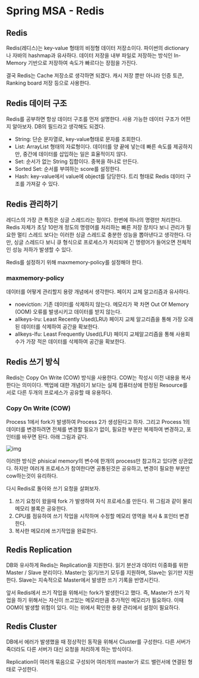 # Spring MSA - Redis

## Redis

Redis(레디스)는 key-value 형태의 비정형 데이터 저장소이다. 파이썬의 dictionary나 자바의 hashmap과 유사하다. 데이터 저장을 내부 파일로 저장하는 방식인 In-Memory 기반으로 저장하여 속도가 빠르다는 장점을 가진다.

결국 Redis는 Cache 저장소로 생각하면 되겠다. 캐시 저장 뿐만 아니라 인증 토큰, Ranking board 저장 등으로 사용한다.

## Redis 데이터 구조

Redis를 공부하면 항상 데이터 구조를 먼저 설명한다. 사용 가능한 데이터 구조가 어떤지 알아보자. DB의 필드라고 생각해도 되겠다.

- String: 단순 문자열로, key-value형태로 문자를 조회한다.
- List: ArrayList 형태의 자료형이다. 데이터를 양 끝에 넣는데 빠른 속도를 제공하지만, 중간에 데이터를 삽입하는 일은 효율적이지 않다.
- Set: 순서가 없는 String 집합이다. 중복을 하나로 만든다.
- Sorted Set: 순서를 부여하는 score를 설정한다.
- Hash: key-value에서 value에 object를 담당한다. 트리 형태로 Redis 데이터 구조를 가져갈 수 있다.

## Redis 관리하기

레디스의 가장 큰 특징은 싱글 스레드라는 점이다. 한번에 하나의 명령만 처리한다. Redis 자체가 초당 10만개 정도의 명령어를 처리하는 빠른 저장 장치다 보니 관리가 필요한 멀티 스레드 보다는 이러한 싱글 스레드로 충분한 성능을 뽑아낸다고 생각한다. 다만, 싱글 스레드다 보니 큐 형식으로 프로세스가 처리되며 긴 명령어가 들어오면 전체적인 성능 저하가 발생할 수 있다.

Redis를 설정하기 위해 maxmemory-policy를 설정해야 한다.

### maxmemory-policy

데이터를 어떻게 관리할지 용량 개념에서 생각한다. 페이지 교체 알고리즘과 유사하다.

- noeviction: 기존 데이터를 삭제하지 않는다. 메모리가 꽉 차면 Out Of Memory (OOM) 오류를 발생시키고 데이터를 받지 않는다.
- allkeys-lru: Least Recently Used(LRU) 페이지 교체 알고리즘을 통해 가장 오래된 데이터를 삭제하여 공간을 확보한다.
- allkeys-lfu: Least Frequently Used(LFU) 페이지 교체알고리즘을 통해 사용회수가 가장 적은 데이터를 삭제하여 공간을 확보한다.

## Redis 쓰기 방식

Redis는 Copy On Write (COW) 방식을 사용한다. COW는 작성시 이전 내용을 복사한다는 의미이다. 백업에 대한 개념이기 보다는 실제 컴퓨터상에 한정된 Resource를 서로 다른 두개의 프로세스가 공유할 때 유용하다.

### Copy On Write (COW)

Process 1에서 fork가 발생하여 Process 2가 생성된다고 하자. 그리고 Process 1의 데이터를 변경하려면 전체를 변경할 필요가 없이, 필요한 부분만 복제하여 변경하고, 포인터를 바꾸면 된다. 아래 그림과 같다.

![img](https://www.notion.so/image/https%3A%2F%2Fs3-us-west-2.amazonaws.com%2Fsecure.notion-static.com%2F7338277f-403a-4160-b0e0-5a4fd6d27c1a%2FUntitled.png?table=block&id=06465705-46b0-48e8-ab9c-e1e9c0cdca96&spaceId=d63fd706-3d84-46de-bed5-a315277ec10a&width=1920&userId=878ba2cc-ea9d-4360-af76-79b5c3031b62&cache=v2)

이러한 방식은 phisical memory의 변수에 한개의 process만 참고하고 있다면 상관없다. 하지만 여러개 프로세스가 참여한다면 공통된것은 공유하고, 변경이 필요한 부분만 cow하는것이 유리하다.

다시 Redis로 돌아와 쓰기 요청을 살펴보자.

1. 쓰기 요청이 왔을때 fork 가 발생하여 자식 프로세스를 만든다. 위 그림과 같이 물리 메모리 블록은 공유한다.
2. CPU를 점유하여 쓰기 작업을 시작하며 수정할 메모리 영역을 복사 & 포인터 변경 한다.
3. 복사한 메모리에 쓰기작업을 완료한다.

## Redis Replication

DB와 유사하게 Redis는 Replication을 지원한다. 읽기 분산과 데이터 이중화를 위한 Master / Slave 분리이다. Master는 읽기/쓰기 모두를 지원하며, Slave는 읽기만 지원한다. Slave는 지속적으로 Master에서 발생한 쓰기 기록을 반영시킨다.

앞서 Redis에서 쓰기 작업을 위해서는 fork가 발생한다고 했다. 즉, Master가 쓰기 작업을 하기 위해서는 자신이 쓰고있는 메모리만큼 추가적인 메모리가 필요하다. 이때 OOM이 발생할 위험이 있다. 이는 위에서 확인한 용량 관리에서 설정이 필요하다.

## Redis Cluster

DB에서 에러가 발생했을 때 정상적인 동작을 위해서 Cluster를 구성한다. 다른 서버가 죽더라도 다른 서버가 대신 요청을 처리하게 하는 방식이다.

Replication이 여러개 묶음으로 구성되어 여러개의 master가 로드 밸런서에 연결된 형태로 구성한다.
